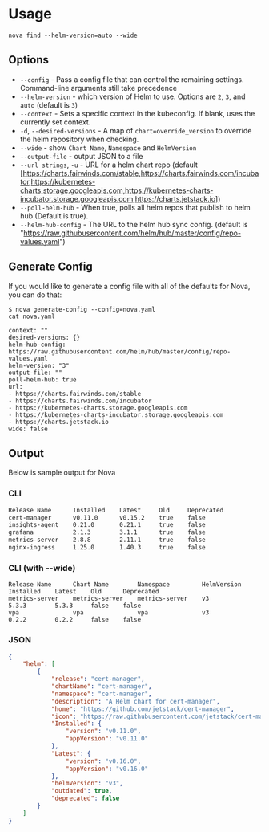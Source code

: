 # Usage

```
nova find --helm-version=auto --wide
```

## Options
* `--config` - Pass a config file that can control the remaining settings. Command-line arguments still take precedence
* `--helm-version` - which version of Helm to use. Options are `2`, `3`, and `auto` (default is `3`)
* `--context` - Sets a specific context in the kubeconfig. If blank, uses the currently set context.
* `-d`, `--desired-versions` - A map of `chart=override_version` to override the helm repository when checking.
* `--wide` - show `Chart Name`,  `Namespace` and `HelmVersion`
* `--output-file` - output JSON to a file
* `--url strings`, `-u` - URL for a helm chart repo (default [https://charts.fairwinds.com/stable,https://charts.fairwinds.com/incubator,https://kubernetes-charts.storage.googleapis.com,https://kubernetes-charts-incubator.storage.googleapis.com,https://charts.jetstack.io])
* `--poll-helm-hub` - When true, polls all helm repos that publish to helm hub (Default is true).
* `--helm-hub-config` - The URL to the helm hub sync config. (default is "https://raw.githubusercontent.com/helm/hub/master/config/repo-values.yaml")

## Generate Config

If you would like to generate a config file with all of the defaults for Nova, you can do that:

```
$ nova generate-config --config=nova.yaml
cat nova.yaml

context: ""
desired-versions: {}
helm-hub-config: https://raw.githubusercontent.com/helm/hub/master/config/repo-values.yaml
helm-version: "3"
output-file: ""
poll-helm-hub: true
url:
- https://charts.fairwinds.com/stable
- https://charts.fairwinds.com/incubator
- https://kubernetes-charts.storage.googleapis.com
- https://kubernetes-charts-incubator.storage.googleapis.com
- https://charts.jetstack.io
wide: false
```

## Output
Below is sample output for Nova

### CLI
```bash
Release Name      Installed    Latest     Old     Deprecated
cert-manager      v0.11.0      v0.15.2    true    false
insights-agent    0.21.0       0.21.1     true    false
grafana           2.1.3        3.1.1      true    false
metrics-server    2.8.8        2.11.1     true    false
nginx-ingress     1.25.0       1.40.3     true    false
```

### CLI (with --wide)

```
Release Name      Chart Name        Namespace         HelmVersion    Installed    Latest    Old      Deprecated
metrics-server    metrics-server    metrics-server    v3             5.3.3        5.3.3     false    false
vpa               vpa               vpa               v3             0.2.2        0.2.2     false    false
```

### JSON
```json
{
    "helm": [
        {
            "release": "cert-manager",
            "chartName": "cert-manager",
            "namespace": "cert-manager",
            "description": "A Helm chart for cert-manager",
            "home": "https://github.com/jetstack/cert-manager",
            "icon": "https://raw.githubusercontent.com/jetstack/cert-manager/master/logo/logo.png",
            "Installed": {
                "version": "v0.11.0",
                "appVersion": "v0.11.0"
            },
            "Latest": {
                "version": "v0.16.0",
                "appVersion": "v0.16.0"
            },
            "helmVersion": "v3",
            "outdated": true,
            "deprecated": false
        }
    ]
}
```
